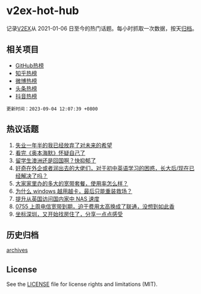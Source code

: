 # v2ex-hot-hub

 记录[V2EX](https://www.v2ex.com/)从 2021-01-06 日至今的热门话题。每小时抓取一次数据，按天[归档](archives)。
 
 ## 相关项目

- [GitHub热榜](https://github.com/snaildev/github-hot-hub)
- [知乎热榜](https://github.com/snaildev/zhihu-hot-hub)
- [微博热榜](https://github.com/snaildev/weibo-hot-hub)
- [头条热榜](https://github.com/snaildev/toutiao-hot-hub)
- [抖音热榜](https://github.com/snaildev/douyin-hot-hub)


 `更新时间：2023-09-04 12:07:39 +0800`

## 热议话题

1. [失业一年半的我已经放弃了对未来的希望](https://www.v2ex.com/t/970625)
1. [看完《奥本海默》怀疑自己了](https://www.v2ex.com/t/970545)
1. [留学生澳洲还是回国啊？快抑郁了](https://www.v2ex.com/t/970634)
1. [好奇在外企或者润出去的大佬们，对于初中英语学习的困惑，长大后/现在已经解决了吗？](https://www.v2ex.com/t/970536)
1. [大家家里办的多大的宽带套餐，使用率怎么样？](https://www.v2ex.com/t/970503)
1. [为什么 windows 越用越卡，最后只能重装救场？](https://www.v2ex.com/t/970626)
1. [提升从英国访问国内家中 NAS 速度](https://www.v2ex.com/t/970555)
1. [0755 上周电信宽带到期，迫于费用太高换成了联通，没想到如此香](https://www.v2ex.com/t/970652)
1. [坐标深圳，又开始找房住了，分享一点点感受](https://www.v2ex.com/t/970578)

## 历史归档

[archives](archives)

## License

See the [LICENSE](LICENSE) file for license rights and limitations (MIT).
